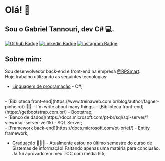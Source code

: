# Olá! :call_me_hand: 
## Sou o Gabriel Tannouri, dev C# :computer:.

[![Github Badge](https://img.shields.io/badge/github-%23121011.svg?style=for-the-badge&logo=github&logoColor=white&link=https://github.com/fagnerpsantos)](https://github.com/GabrielTannouri)
[![Linkedin Badge](https://img.shields.io/badge/linkedin-%230077B5.svg?style=for-the-badge&logo=linkedin&logoColor=white&link=https://www.linkedin.com/in/gabriel-tannouri-026873173/)](https://www.linkedin.com/in/gabriel-tannouri-026873173/)
[![Instagram Badge](https://img.shields.io/badge/Instagram-E4405F?style=for-the-badge&logo=instagram&logoColor=white&link=https://https://www.instagram.com/gabrieltannouri/)](https://www.instagram.com/gabrieltannouri/)


##  Sobre mim:
Sou desenvolvedor back-end e front-end na empresa [@RPSmart](https://rpsmart.com.br/).
<br />
Hoje trabalho utilizando as seguintes tecnologias:
<br />
- [Linguagem de programação](https://docs.microsoft.com/pt-br/dotnet/csharp/tour-of-csharp/) - C#;
<br />
- [Biblioteca front-end](https://www.treinaweb.com.br/blog/author/fagner-pinheiro/) ✍🏼 - I'm write about many things.
- [Biblioteca front-end](https://getbootstrap.com.br/) - Bootstrap;
<br />
- [Banco de dados](https://docs.microsoft.com/pt-br/sql/sql-server/?view=sql-server-ver15) - SQL Server;
<br />
- [Framework back-end](https://docs.microsoft.com/pt-br/ef/) - Entity framework;


- [Graduação](https://www.udc.edu.br/site/#/udc/graduacao/curso/18) 👨🏼‍🏫 - Atualmente estou no último semestre do curso de Sistemas de informação! Faltando apenas uma matéria para conclusão. Já fui aprovado em meu TCC com média 9.5;

